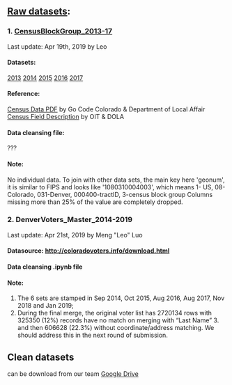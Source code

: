 ## [Raw datasets](https://drive.google.com/drive/folders/1-YH2q9zUzGlb3osYTGMf4n9hRPZo4OUE):

### 1. [CensusBlockGroup_2013-17](https://data.colorado.gov/browse?q=census%20block%20groups&sortBy=relevance)
Last update: Apr 19th, 2019 by Leo

#### Datasets:
[2013](https://data.colorado.gov/Demographics/Census-Block-Groups-in-Colorado-2013/9gri-r239) 
[2014](https://data.colorado.gov/Demographics/Census-Block-Groups-in-Colorado-2014/cmkv-zd4f) 
[2015](https://data.colorado.gov/Demographics/Census-Block-Groups-in-Colorado-2015/6hee-tnp6) 
[2016](https://data.colorado.gov/Demographics/Census-Block-Groups-in-Colorado-2016/iku4-4bpx) 
[2017](https://data.colorado.gov/Demographics/Census-Block-Groups-in-Colorado-2017/ty5m-9xub) <br>

#### Reference: 
[Census Data PDF](https://github.com/GoCodeColorado/GoCodeColorado-kbase-public/blob/187410313442847c357e04fb553a121941b297bf/Resources_for_Participants/Data/DOLA_Census_Data_GoCodeColorado.pdf) by Go Code Colorado & Department of Local Affair
[Census Field Description](https://data.colorado.gov/Demographics/Census-Field-Descriptions/qten-sdpn/data) by OIT & DOLA

#### Data cleansing file:
???
#### Note:
No individual data.
To join with other data sets, the main key here 'geonum', it is similar to FIPS and looks like '1080310004003', which means 1- US, 08-Colorado, 031-Denver, 000400-tractID, 3-census block group
Columns missing more than 25% of the value are completely dropped.


### 2. DenverVoters_Master_2014-2019
Last update: Apr 21st, 2019 by Meng "Leo" Luo
#### Datasource: http://coloradovoters.info/download.html
#### Data cleansing .ipynb file

#### Note:
1. The 6 sets are stamped in Sep 2014, Oct 2015, Aug 2016, Aug 2017, Nov 2018 and Jan 2019;
2. During the final merge, the original voter list has 2720134 rows with 325350 (12%)  records have no match on merging with “Last Name” 3. and then 606628 (22.3%) without coordinate/address matching. We should address this in the next round of submission.


## Clean datasets 
can be download from our team [Google Drive](https://drive.google.com/open?id=1VQgAPKMzG7VStU8c5u1aivYBI6EGBREG])
